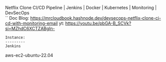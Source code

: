 Netflix Clone CI/CD Pipeline | Jenkins | Docker | Kubernetes | Monitoring | DevSecOps  
``
Doc Blog: https://mrcloudbook.hashnode.dev/devsecops-netflix-clone-ci-cd-with-monitoring-email
yt: https://youtu.be/pbGA-B_SCVk?si=MZhdC6XCTZABgIn-
```
Instance:
---------
Jenkins
```
aws-ec2-ubuntu-22.04
